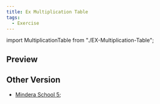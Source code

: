 ```yaml
---
title: Ex Multiplication Table
tags:
  - Exercise
---
```


import MultiplicationTable from "./EX-Multiplication-Table";

## Preview

<MultiplicationTable />

## Other Version

- [Mindera School 5](https://mindera-school.github.io/MS5-FE-Vanilla-Exercicies/Tabuada/);

